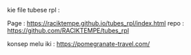 kie file tubese rpl :

Page : https://raciktempe.github.io/tubes_rpl/index.html
repo : https://github.com/RACIKTEMPE/tubes_rpl

konsep melu iki : https://pomegranate-travel.com/
